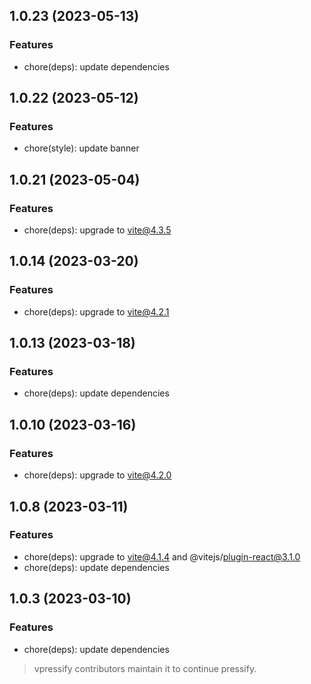 ## 1.0.23 (2023-05-13)

### Features

- chore(deps): update dependencies

## 1.0.22 (2023-05-12)

### Features

- chore(style): update banner

## 1.0.21 (2023-05-04)

### Features

- chore(deps): upgrade to vite@4.3.5

## 1.0.14 (2023-03-20)

### Features

- chore(deps): upgrade to vite@4.2.1

## 1.0.13 (2023-03-18)

### Features

- chore(deps): update dependencies

## 1.0.10 (2023-03-16)

### Features

- chore(deps): upgrade to vite@4.2.0

## 1.0.8 (2023-03-11)

### Features

- chore(deps): upgrade to vite@4.1.4 and @vitejs/plugin-react@3.1.0
- chore(deps): update dependencies

## 1.0.3 (2023-03-10)

### Features

- chore(deps): update dependencies

> vpressify contributors maintain it to continue pressify.
